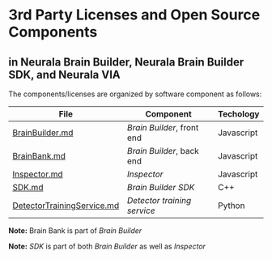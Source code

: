 # 3rd Party Licenses and Open Source Components
## in Neurala Brain Builder, Neurala Brain Builder SDK, and Neurala VIA

The components/licenses are organized by software component as follows:

File | Component | Techology
------------ | ------------- | -------------
[BrainBuilder.md](https://github.com/neurala/Public/blob/master/BrainBuilder.md) | _Brain Builder_, front end | Javascript
[BrainBank.md](https://github.com/neurala/Public/blob/master/BrainBank.md) | _Brain Builder_, back end | Javascript
[Inspector.md](https://github.com/neurala/Public/blob/master/Inspector.md) | _Inspector_ | Javascript
[SDK.md](https://github.com/neurala/Public/blob/master/SDK.md) | _Brain Builder SDK_ | C++
[DetectorTrainingService.md](https://github.com/neurala/Public/blob/master/DetectorTrainingService.md) | _Detector training service_ | Python

**Note:** Brain Bank is part of _Brain Builder_

**Note:** _SDK_ is part of both _Brain Builder_ as well as _Inspector_
